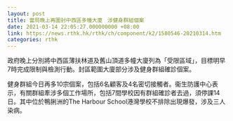 ```yaml
---
layout: post
title: 當局晚上再圍封中西區多幢大廈　涉健身群組個案
date: 2021-03-14 22:05:27.000000000 +08:00
link: https://news.rthk.hk/rthk/ch/component/k2/1580546-20210314.htm
categories: rthk
---
```


政府晚上分別將中西區薄扶林道及舊山頂道多幢大廈列為「受限區域」，目標明早7時完成限制與檢測行動。封區範圍大廈部分涉及健身群組確診個案。

健身群組今日再多10宗個案，包括6名顧客及4名密切接觸者。衞生防護中心表示，有關群組牽涉多個工作場所，包括7間學校因有群組確診者去過，須停課14日。其中位於鴨脷洲的The Harbour School港灣學校不排除出現爆發，涉及三人染病。

